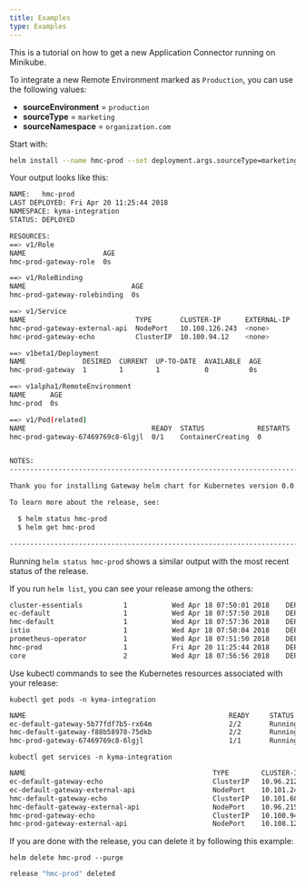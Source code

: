 ```yaml
---
title: Examples
type: Examples
---
```


This is a tutorial on how to get a new Application Connector running on Minikube.

To integrate a new Remote Environment marked as `Production`, you can use the following values:
* **sourceEnvironment** = `production`
* **sourceType** = `marketing`
* **sourceNamespace** = `organization.com`

Start with:

``` bash
helm install --name hmc-prod --set deployment.args.sourceType=marketing --set deployment.args.sourceEnvironment=production --set global.isLocalEnv=true --set service.externalapi.nodePort=32002 --namespace kyma-integration ./remote-environments
```

Your output looks like this:
``` bash
NAME:   hmc-prod                  
LAST DEPLOYED: Fri Apr 20 11:25:44 2018
NAMESPACE: kyma-integration
STATUS: DEPLOYED

RESOURCES:
==> v1/Role
NAME                   AGE
hmc-prod-gateway-role  0s

==> v1/RoleBinding
NAME                          AGE
hmc-prod-gateway-rolebinding  0s

==> v1/Service
NAME                           TYPE       CLUSTER-IP      EXTERNAL-IP  PORT(S)         AGE
hmc-prod-gateway-external-api  NodePort   10.108.126.243  <none>       8081:32002/TCP  0s
hmc-prod-gateway-echo          ClusterIP  10.100.94.12    <none>       8080/TCP        0s

==> v1beta1/Deployment
NAME              DESIRED  CURRENT  UP-TO-DATE  AVAILABLE  AGE
hmc-prod-gateway  1        1        1           0          0s

==> v1alpha1/RemoteEnvironment
NAME      AGE
hmc-prod  0s

==> v1/Pod(related)
NAME                               READY  STATUS             RESTARTS  AGE
hmc-prod-gateway-67469769c8-6lgjl  0/1    ContainerCreating  0         0s


NOTES:
------------------------------------------------------------------------------------------------------------------------

Thank you for installing Gateway helm chart for Kubernetes version 0.0.1.

To learn more about the release, see:

  $ helm status hmc-prod                  
  $ helm get hmc-prod                  

------------------------------------------------------------------------------------------------------------------------

```
Running `helm status hmc-prod` shows a similar output with the most recent status of the release.

If you run `helm list`, you can see your release among the others:
``` bash
cluster-essentials        	1       	Wed Apr 18 07:50:01 2018	DEPLOYED	kyma-cluster-essentials-0.0.1 kyma-system
ec-default                	1       	Wed Apr 18 07:57:50 2018	DEPLOYED	gateway-0.0.1              	  kyma-integration
hmc-default               	1       	Wed Apr 18 07:57:36 2018	DEPLOYED	gateway-0.0.1              	  kyma-integration
istio                     	1       	Wed Apr 18 07:50:04 2018	DEPLOYED	istio-0.5.0                	  istio-system
prometheus-operator       	1       	Wed Apr 18 07:51:50 2018	DEPLOYED	prometheus-operator-0.17.0 	  kyma-system
hmc-prod                  	1       	Fri Apr 20 11:25:44 2018	DEPLOYED	gateway-0.0.1              	  kyma-integration
core                      	2       	Wed Apr 18 07:56:56 2018	DEPLOYED	core-0.0.1                 	  kyma-system
```

Use kubectl commands to see the Kubernetes resources associated with your release:

```
kubectl get pods -n kyma-integration
```

``` bash
NAME                                                  READY     STATUS      RESTARTS   AGE
ec-default-gateway-5b77fdf7b5-rx64m                   2/2       Running     3          2d
hmc-default-gateway-f88b58978-75dkb                   2/2       Running     3          2d
hmc-prod-gateway-67469769c8-6lgjl                     1/1       Running     0          1m
```

```
kubectl get services -n kyma-integration
```

``` bash
NAME                                              TYPE        CLUSTER-IP       EXTERNAL-IP   PORT(S)          AGE
ec-default-gateway-echo                           ClusterIP   10.96.212.205    <none>        8080/TCP         2d
ec-default-gateway-external-api                   NodePort    10.101.245.196   <none>        8081:32000/TCP   2d
hmc-default-gateway-echo                          ClusterIP   10.101.68.223    <none>        8080/TCP         2d
hmc-default-gateway-external-api                  NodePort    10.96.215.1      <none>        8081:32001/TCP   2d
hmc-prod-gateway-echo                             ClusterIP   10.100.94.12     <none>        8080/TCP         1m
hmc-prod-gateway-external-api                     NodePort    10.108.126.243   <none>        8081:32002/TCP   1m
```

If you are done with the release, you can delete it by following this example:
```
helm delete hmc-prod --purge
```

```bash
release "hmc-prod" deleted
```
